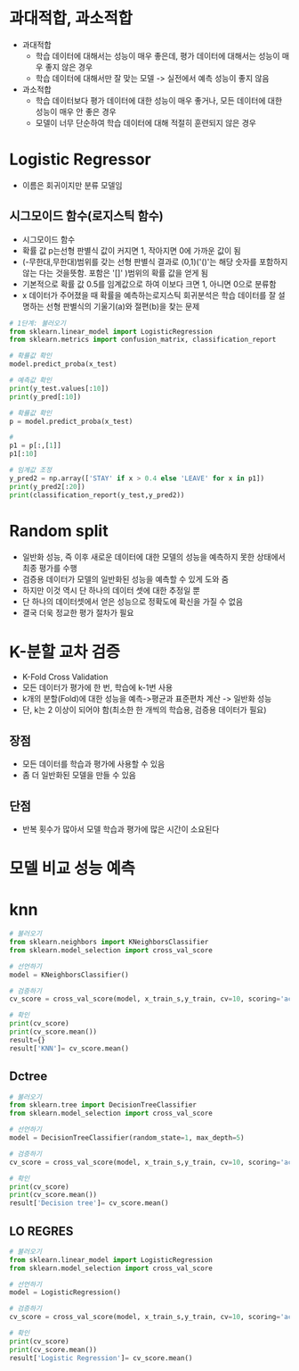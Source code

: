
# 과대적합, 과소적합
- 과대적합
	- 학습 데이터에 대해서는 성능이 매우 좋은데, 평가 데이터에 대해서는 성능이 매우 좋지 않은 경우
	- 학습 데이터에 대해서만 잘 맞는 모델 -> 실전에서 예측 성능이 좋지 않음
- 과소적합
	- 학습 데이터보다 평가 데이터에 대한 성능이 매우 좋거나, 모든 데이터에 대한 성능이 매우 안 좋은 경우
	- 모델이 너무 단순하여 학습 데이터에 대해 적절히 훈련되지 않은 경우

# Logistic Regressor
- 이름은 회귀이지만 분류 모델임

## 시그모이드 함수(로지스틱 함수)
- 시그모이드 함수
- 확률 값 p는선형 판별식 값이 커지면 1, 작아지면 0에 가까운 값이 됨
- (-무한대,무한대)범위를 갖는 선형 판별식 결과로 (0,1)('()'는 해당 숫자를 포함하지 않는 다는 것을뜻함. 포함은 '\[]' )범위의 확률 값을 얻게 됨
- 기본적으로 확률 값 0.5를 임계값으로 하여 이보다 크면 1, 아니면 0으로 분류함
- x 데이터가 주어졌을 때 확률을 예측하는로지스틱 회귀분석은 학습 데이터를 잘 설명하는 선형 판별식의 기울기(a)와 절편(b)을 찾는 문제

```python
# 1단계: 불러오기
from sklearn.linear_model import LogisticRegression
from sklearn.metrics import confusion_matrix, classification_report
```

```python
# 확률값 확인
model.predict_proba(x_test)
```

```python
# 예측값 확인
print(y_test.values[:10])
print(y_pred[:10])

# 확률값 확인
p = model.predict_proba(x_test)

# 
p1 = p[:,[1]]
p1[:10]

# 임계값 조정
y_pred2 = np.array(['STAY' if x > 0.4 else 'LEAVE' for x in p1])
print(y_pred2[:20])
print(classification_report(y_test,y_pred2))
```


# Random split
- 일반화 성능, 즉 이후 새로운 데이터에 대한 모델의 성능을 예측하지 못한 상태에서 최종 평가를 수행
- 검증용 데이터가 모델의 일반화된 성능을 예측할 수 있게 도와 줌
- 하지만 이것 역시 단 하나의 데이터 셋에 대한 추정일 뿐
- 단 하나의 데이터셋에서 얻은 성능으로 정확도에 확신을 가질 수 없음
- 결국 더욱 정교한 평가 절차가 필요


# K-분할 교차 검증
- K-Fold Cross Validation
- 모든 데이터가 평가에 한 번, 학습에 k-1번 사용
- k개의 분할(Fold)에 대한 성능을 예측->평균과 표준편차 계산 -> 일반화 성능
- 단, k는 2 이상이 되어야 함(최소한 한 개씩의 학습용, 검증용 데이터가 필요)

## 장점
- 모든 데이터를 학습과 평가에 사용할 수 있음
- 좀 더 일반화된 모델을 만들 수 있음

## 단점
- 반복 횟수가 많아서 모델 학습과 평가에 많은 시간이 소요된다





# 모델 비교 성능 예측
# knn
```python
# 불러오기
from sklearn.neighbors import KNeighborsClassifier
from sklearn.model_selection import cross_val_score

# 선언하기
model = KNeighborsClassifier()

# 검증하기
cv_score = cross_val_score(model, x_train_s,y_train, cv=10, scoring='accuracy')

# 확인
print(cv_score)
print(cv_score.mean())
result={}
result['KNN']= cv_score.mean()
```

## Dctree
```python
# 불러오기
from sklearn.tree import DecisionTreeClassifier
from sklearn.model_selection import cross_val_score

# 선언하기
model = DecisionTreeClassifier(random_state=1, max_depth=5)

# 검증하기
cv_score = cross_val_score(model, x_train_s,y_train, cv=10, scoring='accuracy')

# 확인
print(cv_score)
print(cv_score.mean())
result['Decision tree']= cv_score.mean()
```

## LO REGRES
```python
# 불러오기
from sklearn.linear_model import LogisticRegression
from sklearn.model_selection import cross_val_score

# 선언하기
model = LogisticRegression()

# 검증하기
cv_score = cross_val_score(model, x_train_s,y_train, cv=10, scoring='accuracy')

# 확인
print(cv_score)
print(cv_score.mean())
result['Logistic Regression']= cv_score.mean()
```

